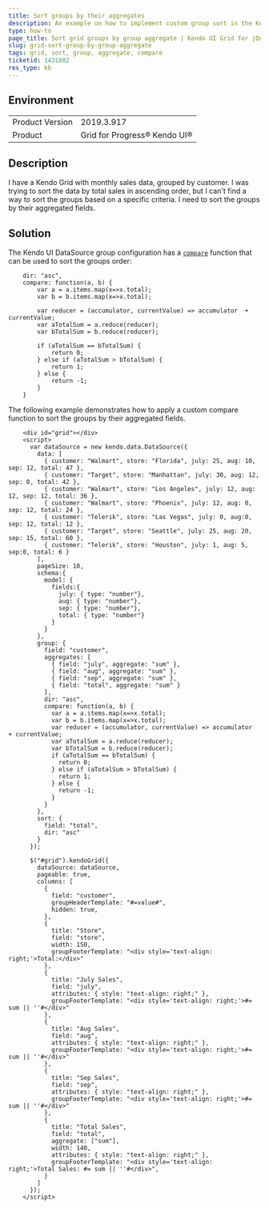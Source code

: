 ```yaml
---
title: Sort groups by their aggregates
description: An example on how to implement custom group sort in the Kendo UI Grid using group aggregates.
type: how-to
page_title: Sort grid groups by group aggregate | Kendo UI Grid for jQuery
slug: grid-sort-group-by-group-aggregate
tags: grid, sort, group, aggregate, compare
ticketid: 1431802
res_type: kb
---
```


## Environment

<table>
	<tr>
		<td>Product Version</td>
		<td>2019.3.917</td>
	</tr>
	<tr>
		<td>Product</td>
		<td>Grid for Progress® Kendo UI®</td>
	</tr>
</table>

## Description

I have a Kendo Grid with monthly sales data, grouped by customer. I was trying to sort the data by total sales in ascending order, but I can't find a way to sort the groups based on a specific criteria. I need to sort the groups by their aggregated fields.

## Solution

The Kendo UI DataSource group configuration has a [`compare`](/api/javascript/data/datasource/configuration/group#groupcompare) function that can be used to sort the groups order:

```
    dir: "asc",
    compare: function(a, b) {
        var a = a.items.map(x=>x.total);
        var b = b.items.map(x=>x.total);

        var reducer = (accumulator, currentValue) => accumulator  + currentValue;
        var aTotalSum = a.reduce(reducer);
        var bTotalSum = b.reduce(reducer);

        if (aTotalSum == bTotalSum) {             
            return 0;
        } else if (aTotalSum > bTotalSum) {
            return 1;
        } else {
            return -1;
        }
    }
```

The following example demonstrates how to apply a custom compare function to sort the groups by their aggregated fields.

```dojo
    <div id="grid"></div>
    <script>
      var dataSource = new kendo.data.DataSource({
        data: [
          { customer: "Walmart", store: "Florida", july: 25, aug: 10, sep: 12, total: 47 },
          { customer: "Target", store: "Manhattan", july: 30, aug: 12, sep: 0, total: 42 },
          { customer: "Walmart", store: "Los Angeles", july: 12, aug: 12, sep: 12, total: 36 },
          { customer: "Walmart", store: "Phoenix", july: 12, aug: 0, sep: 12, total: 24 },
          { customer: "Telerik", store: "Las Vegas", july: 0, aug:0, sep: 12, total: 12 },
          { customer: "Target", store: "Seattle", july: 25, aug: 20, sep: 15, total: 60 },
          { customer: "Telerik", store: "Houston", july: 1, aug: 5, sep:0, total: 6 }
        ],
        pageSize: 10,
        schema:{
          model: {
            fields:{
              july: { type: "number"},
              aug: { type: "number"},
              sep: { type: "number"},
              total: { type: "number"}
            }
          }
        },
        group: {
          field: "customer",
          aggregates: [
            { field: "july", aggregate: "sum" },
            { field: "aug", aggregate: "sum" },
            { field: "sep", aggregate: "sum" },
            { field: "total", aggregate: "sum" }
          ],
          dir: "asc",
          compare: function(a, b) {
            var a = a.items.map(x=>x.total);
            var b = b.items.map(x=>x.total);
            var reducer = (accumulator, currentValue) => accumulator  + currentValue;
            var aTotalSum = a.reduce(reducer);
            var bTotalSum = b.reduce(reducer);
            if (aTotalSum == bTotalSum) {             
              return 0;
            } else if (aTotalSum > bTotalSum) {
              return 1;
            } else {
              return -1;
            }
          }
        },
        sort: { 
          field: "total", 
          dir: "asc"
        }
      });

      $("#grid").kendoGrid({
        dataSource: dataSource,
        pageable: true,
        columns: [
          {
            field: "customer",
            groupHeaderTemplate: "#=value#",
            hidden: true,
          },
          { 
            title: "Store",
            field: "store", 
            width: 150,
            groupFooterTemplate: "<div style='text-align: right;'>Total:</div>"
          },
          { 
            title: "July Sales",
            field: "july", 
            attributes: { style: "text-align: right;" },
            groupFooterTemplate: "<div style='text-align: right;'>#= sum || ''#</div>"
          },
          { 
            title: "Aug Sales",
            field: "aug", 
            attributes: { style: "text-align: right;" },
            groupFooterTemplate: "<div style='text-align: right;'>#= sum || ''#</div>"
          },
          { 
            title: "Sep Sales",
            field: "sep", 
            attributes: { style: "text-align: right;" },
            groupFooterTemplate: "<div style='text-align: right;'>#= sum || ''#</div>"
          },
          {
            title: "Total Sales",
            field: "total",
            aggregate: ["sum"],
            width: 140,
            attributes: { style: "text-align: right;" },
            groupFooterTemplate: "<div style='text-align: right;'>Total Sales: #= sum || ''#</div>",
          }
        ]
      });
    </script>
```
